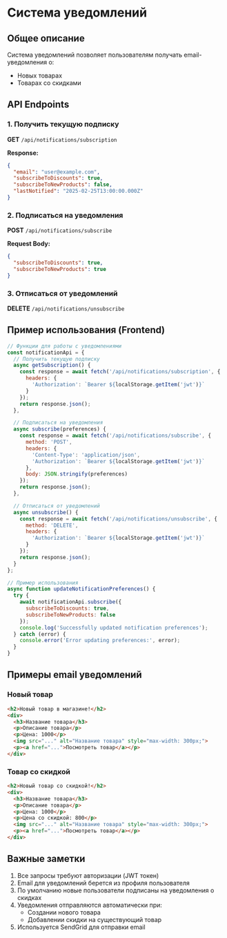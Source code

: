 # Система уведомлений

## Общее описание

Система уведомлений позволяет пользователям получать email-уведомления о:
- Новых товарах
- Товарах со скидками

## API Endpoints

### 1. Получить текущую подписку
**GET** `/api/notifications/subscription`

**Response:**
```json
{
  "email": "user@example.com",
  "subscribeToDiscounts": true,
  "subscribeToNewProducts": false,
  "lastNotified": "2025-02-25T13:00:00.000Z"
}
```

### 2. Подписаться на уведомления
**POST** `/api/notifications/subscribe`

**Request Body:**
```json
{
  "subscribeToDiscounts": true,
  "subscribeToNewProducts": true
}
```

### 3. Отписаться от уведомлений
**DELETE** `/api/notifications/unsubscribe`

## Пример использования (Frontend)

```javascript
// Функции для работы с уведомлениями
const notificationApi = {
  // Получить текущую подписку
  async getSubscription() {
    const response = await fetch('/api/notifications/subscription', {
      headers: {
        'Authorization': `Bearer ${localStorage.getItem('jwt')}`
      }
    });
    return response.json();
  },

  // Подписаться на уведомления
  async subscribe(preferences) {
    const response = await fetch('/api/notifications/subscribe', {
      method: 'POST',
      headers: {
        'Content-Type': 'application/json',
        'Authorization': `Bearer ${localStorage.getItem('jwt')}`
      },
      body: JSON.stringify(preferences)
    });
    return response.json();
  },

  // Отписаться от уведомлений
  async unsubscribe() {
    const response = await fetch('/api/notifications/unsubscribe', {
      method: 'DELETE',
      headers: {
        'Authorization': `Bearer ${localStorage.getItem('jwt')}`
      }
    });
    return response.json();
  }
};

// Пример использования
async function updateNotificationPreferences() {
  try {
    await notificationApi.subscribe({
      subscribeToDiscounts: true,
      subscribeToNewProducts: false
    });
    console.log('Successfully updated notification preferences');
  } catch (error) {
    console.error('Error updating preferences:', error);
  }
}
```

## Примеры email уведомлений

### Новый товар
```html
<h2>Новый товар в магазине!</h2>
<div>
  <h3>Название товара</h3>
  <p>Описание товара</p>
  <p>Цена: 1000</p>
  <img src="..." alt="Название товара" style="max-width: 300px;">
  <p><a href="...">Посмотреть товар</a></p>
</div>
```

### Товар со скидкой
```html
<h2>Новый товар со скидкой!</h2>
<div>
  <h3>Название товара</h3>
  <p>Описание товара</p>
  <p>Цена: 1000</p>
  <p>Цена со скидкой: 800</p>
  <img src="..." alt="Название товара" style="max-width: 300px;">
  <p><a href="...">Посмотреть товар</a></p>
</div>
```

## Важные заметки

1. Все запросы требуют авторизации (JWT токен)
2. Email для уведомлений берется из профиля пользователя
3. По умолчанию новые пользователи подписаны на уведомления о скидках
4. Уведомления отправляются автоматически при:
   - Создании нового товара
   - Добавлении скидки на существующий товар
5. Используется SendGrid для отправки email
